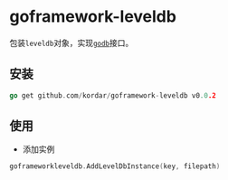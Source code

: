 # goframework-leveldb

包装`leveldb`对象，实现[`godb`](https://github.com/kordar/godb)接口。

## 安装
```go
go get github.com/kordar/goframework-leveldb v0.0.2
```

## 使用

- 添加实例

```go
goframeworkleveldb.AddLevelDbInstance(key, filepath)
```
